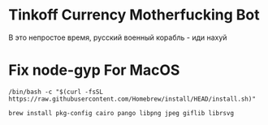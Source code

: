 # Tinkoff Currency Motherfucking Bot

В это непростое время, русский военный корабль - иди нахуй

# Fix node-gyp For MacOS
```
/bin/bash -c "$(curl -fsSL https://raw.githubusercontent.com/Homebrew/install/HEAD/install.sh)" 
```
```
brew install pkg-config cairo pango libpng jpeg giflib librsvg
```

